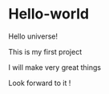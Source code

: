 # Hello-world


 Hello universe!
 
 This is my first project 
 
 I will make very great things 
 
 Look forward to it !
